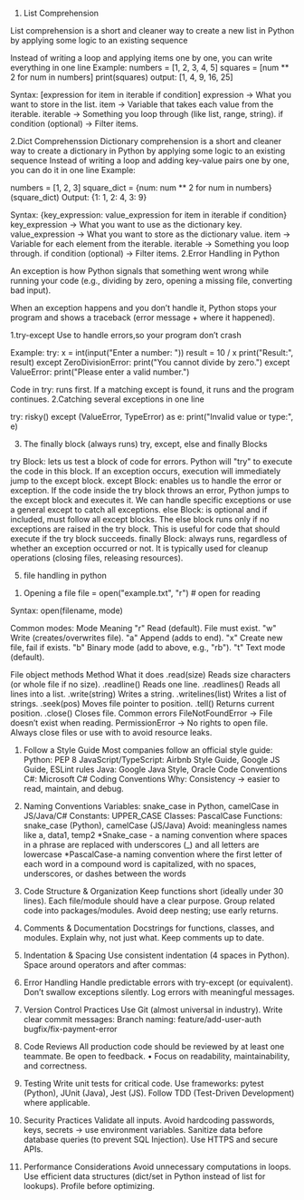 1.	List Comprehension

List comprehension is a short and cleaner way to create a new list in Python by applying some logic to an existing sequence

Instead of writing a loop and applying items one  by one, you can write everything in one line
Example:
numbers = [1, 2, 3, 4, 5]
squares = [num ** 2 for num in numbers]
print(squares)
output:
[1, 4, 9, 16, 25]

Syntax:
[expression for item in iterable if condition]
expression → What you want to store in the list.
item → Variable that takes each value from the iterable.
iterable → Something you loop through (like list, range, string).
if condition (optional) → Filter items.

2.Dict Comprehenssion
Dictionary comprehension is a short and cleaner way to create a dictionary in Python by applying some logic to an existing sequence
Instead of writing a loop and adding key-value pairs one by one, you can do it in one line
Example:

numbers = [1, 2, 3]
square_dict = {num: num ** 2 for num in numbers}
(square_dict)
Output:
{1: 1, 2: 4, 3: 9}


Syntax: {key_expression: value_expression for item in iterable if condition}
key_expression → What you want to use as the dictionary key.
value_expression → What you want to store as the dictionary value.
item → Variable for each element from the iterable.
iterable → Something you loop through.
 if condition (optional) → Filter items.
2.Error Handling in Python

An exception is how Python signals that something went wrong while running your code (e.g., dividing by zero, opening a missing file, converting bad input).

When an exception happens and you don’t handle it, Python stops your program and shows a traceback (error message + where it happened).

1.try-except
      Use to handle errors,so your program don’t crash


Example:
try:
  x = int(input("Enter a number: "))
     result = 10 / x
    print("Result:", result)
except ZeroDivisionError:
   print("You cannot divide by zero.")
except ValueError:
   print("Please enter a valid number.")

Code in try: runs first.
  If a matching except is found, it runs and the program continues.
2.Catching several exceptions in one line

try:
    risky()
except (ValueError, TypeError) as e:
    print("Invalid value or type:", e)



3. The finally block (always runs) try, except, else and finally Blocks

try Block:  lets us test a block of code for errors. Python will "try" to execute the code in this block. If an exception occurs, execution will immediately jump to the except block.
except Block:  enables us to handle the error or exception. If the code inside the try block throws an error, Python jumps to the except block and executes it. We can handle specific exceptions or use a general except to catch all exceptions.
else Block:  is optional and if included, must follow all except blocks. The else block runs only if no exceptions are raised in the try block. This is useful for code that should execute if the try block succeeds.
finally Block:  always runs, regardless of whether an exception occurred or not. It is typically used for cleanup operations (closing files, releasing resources).

5. file handling in python
  1)  Opening a file
                file = open("example.txt", "r")  # open for reading

Syntax:
              open(filename, mode)

Common modes:
Mode	  Meaning
"r"	  Read (default). File must exist.
"w"	Write (creates/overwrites file).
"a"	Append (adds to end).
"x"	Create new file, fail if exists.
"b"	Binary mode (add to above, e.g., "rb").
"t"	Text mode (default).

 File object methods
Method	What it does
.read(size)	Reads size characters (or whole file if no size).
.readline()	Reads one line.
.readlines()	Reads all lines into a list.
.write(string)	Writes a string.
.writelines(list)	Writes a list of strings.
.seek(pos)	Moves file pointer to position.
.tell()	Returns current position.
.close()	Closes file.
Common errors
FileNotFoundError → File doesn’t exist when reading.
PermissionError → No rights to open file.
Always close files or use with to avoid resource leaks.

1. Follow a Style Guide
Most companies follow an official style guide:
Python: PEP 8
JavaScript/TypeScript: Airbnb Style Guide, Google JS Guide, ESLint rules
Java: Google Java Style, Oracle Code Conventions
C#: Microsoft C# Coding Conventions
Why: Consistency → easier to read, maintain, and debug.

2. Naming Conventions
Variables: snake_case in Python, camelCase in JS/Java/C#
Constants: UPPER_CASE
Classes: PascalCase
Functions: snake_case (Python), camelCase (JS/Java)
Avoid: meaningless names like a, data1, temp2
*Snake_case - a naming convention where spaces in a phrase are replaced with underscores (_) and all letters are lowercase
*PascalCase-a naming convention where the first letter of each word in a compound word is capitalized, with no spaces, underscores, or dashes between the words

3. Code Structure & Organization
Keep functions short (ideally under 30 lines).
Each file/module should have a clear purpose.
Group related code into packages/modules.
Avoid deep nesting; use early returns.

4. Comments & Documentation
Docstrings for functions, classes, and modules.
Explain why, not just what.
Keep comments up to date.

5. Indentation & Spacing
Use consistent indentation (4 spaces in Python).
Space around operators and after commas:

6. Error Handling
Handle predictable errors with try-except (or equivalent).
Don’t swallow exceptions silently.
Log errors with meaningful messages.

7. Version Control Practices
Use Git (almost universal in industry).
Write clear commit messages:
Branch naming:
feature/add-user-auth
bugfix/fix-payment-error

8. Code Reviews
All production code should be reviewed by at least one teammate.
Be open to feedback.
•	Focus on readability, maintainability, and correctness.

9. Testing
Write unit tests for critical code.
Use frameworks: pytest (Python), JUnit (Java), Jest (JS).
Follow TDD (Test-Driven Development) where applicable.

10. Security Practices
Validate all inputs.
Avoid hardcoding passwords, keys, secrets → use environment variables.
Sanitize data before database queries (to prevent SQL Injection).
Use HTTPS and secure APIs.

11. Performance Considerations
Avoid unnecessary computations in loops.
Use efficient data structures (dict/set in Python instead of list for lookups).
Profile before optimizing.

